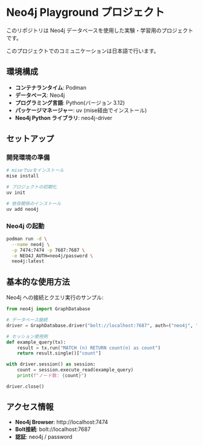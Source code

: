 # Neo4j Playground プロジェクト

このリポジトリは Neo4j データベースを使用した実験・学習用のプロジェクトです。

このプロジェクトでのコミュニケーションは日本語で行います。

## 環境構成

- **コンテナランタイム**: Podman
- **データベース**: Neo4j
- **プログラミング言語**: Python(バージョン 3.12)
- **パッケージマネージャー**: uv (mise経由でインストール)
- **Neo4j Python ライブラリ**: neo4j-driver

## セットアップ

### 開発環境の準備

```bash
# miseでuvをインストール
mise install

# プロジェクトの初期化
uv init

# 依存関係のインストール
uv add neo4j
```

### Neo4j の起動

```bash
podman run -d \
  --name neo4j \
  -p 7474:7474 -p 7687:7687 \
  -e NEO4J_AUTH=neo4j/password \
  neo4j:latest
```

## 基本的な使用方法

Neo4j への接続とクエリ実行のサンプル:

```python
from neo4j import GraphDatabase

# データベース接続
driver = GraphDatabase.driver("bolt://localhost:7687", auth=("neo4j", "password"))

# セッション使用例
def example_query(tx):
    result = tx.run("MATCH (n) RETURN count(n) as count")
    return result.single()["count"]

with driver.session() as session:
    count = session.execute_read(example_query)
    print(f"ノード数: {count}")

driver.close()
```

## アクセス情報

- **Neo4j Browser**: http://localhost:7474
- **Bolt接続**: bolt://localhost:7687
- **認証**: neo4j / password